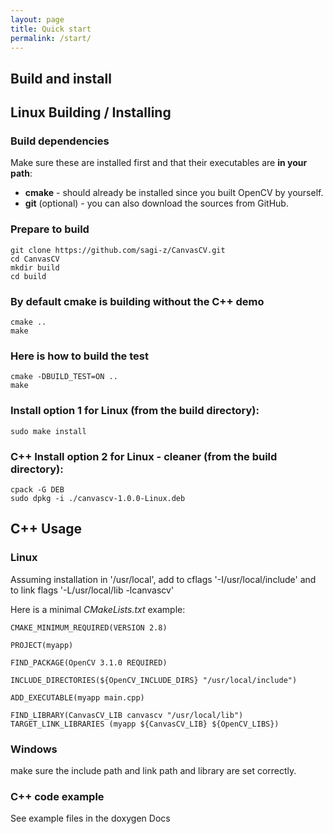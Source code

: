 ```yaml
---
layout: page
title: Quick start
permalink: /start/
---
```


Build and install
-----------------
## Linux Building / Installing
### Build dependencies
Make sure these are installed first and that their executables are **in your path**:
* **cmake** - should already be installed since you built OpenCV by yourself.
* **git** (optional) - you can also download the sources from GitHub.

### Prepare to build
```
git clone https://github.com/sagi-z/CanvasCV.git
cd CanvasCV
mkdir build
cd build
```

### By default cmake is building without the C++ demo
```
cmake ..
make
```

### Here is how to build the test
```
cmake -DBUILD_TEST=ON ..
make
```

### Install option 1 for Linux (from the build directory):
```
sudo make install
```

### C++ Install option 2 for Linux - cleaner (from the build directory):
```
cpack -G DEB
sudo dpkg -i ./canvascv-1.0.0-Linux.deb
```

C++ Usage
---------
### Linux
Assuming installation in '/usr/local', add to cflags '-I/usr/local/include' and to link flags '-L/usr/local/lib -lcanvascv'

Here is a minimal *CMakeLists.txt* example:
```
CMAKE_MINIMUM_REQUIRED(VERSION 2.8)

PROJECT(myapp)

FIND_PACKAGE(OpenCV 3.1.0 REQUIRED)

INCLUDE_DIRECTORIES(${OpenCV_INCLUDE_DIRS} "/usr/local/include")

ADD_EXECUTABLE(myapp main.cpp)

FIND_LIBRARY(CanvasCV_LIB canvascv "/usr/local/lib")
TARGET_LINK_LIBRARIES (myapp ${CanvasCV_LIB} ${OpenCV_LIBS})
```

### Windows
make sure the include path and link path and library are set correctly.

### C++ code example
See example files in the doxygen Docs

